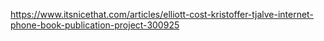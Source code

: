 https://www.itsnicethat.com/articles/elliott-cost-kristoffer-tjalve-internet-phone-book-publication-project-300925
